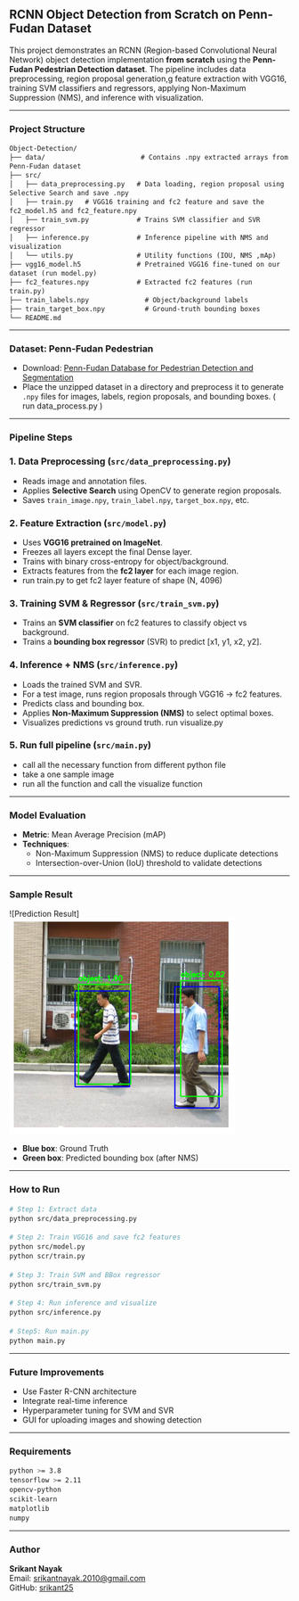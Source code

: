 

## RCNN Object Detection from Scratch on Penn-Fudan Dataset

This project demonstrates an RCNN (Region-based Convolutional Neural Network) object detection implementation **from scratch** using the **Penn-Fudan Pedestrian Detection dataset**. The pipeline includes data preprocessing, region proposal generation,g feature extraction with VGG16, training SVM classifiers and regressors, applying Non-Maximum Suppression (NMS), and inference with visualization.

---

###  Project Structure
```
Object-Detection/
├── data/                        # Contains .npy extracted arrays from Penn-Fudan dataset 
├── src/
│   ├── data_preprocessing.py   # Data loading, region proposal using Selective Search and save .npy 
│   ├── train.py   # VGG16 training and fc2 feature and save the fc2_model.h5 and fc2_feature.npy
│   ├── train_svm.py            # Trains SVM classifier and SVR regressor
│   ├── inference.py            # Inference pipeline with NMS and visualization
│   └── utils.py                # Utility functions (IOU, NMS ,mAp)
├── vgg16_model.h5              # Pretrained VGG16 fine-tuned on our dataset (run model.py)
├── fc2_features.npy            # Extracted fc2 features (run train.py)
├── train_labels.npy              # Object/background labels 
├── train_target_box.npy          # Ground-truth bounding boxes
└── README.md
```

---

###  Dataset: Penn-Fudan Pedestrian
- Download: [Penn-Fudan Database for Pedestrian Detection and Segmentation](https://www.cis.upenn.edu/~jshi/ped_html/)
- Place the unzipped dataset in a directory and preprocess it to generate `.npy` files for images, labels, region proposals, and bounding boxes. ( run data_process.py )

---

### Pipeline Steps

### 1. Data Preprocessing (`src/data_preprocessing.py`)
- Reads image and annotation files.
- Applies **Selective Search** using OpenCV to generate region proposals.
- Saves `train_image.npy`, `train_label.npy`, `target_box.npy`, etc.

### 2. Feature Extraction (`src/model.py`)
- Uses **VGG16 pretrained on ImageNet**.
- Freezes all layers except the final Dense layer.
- Trains with binary cross-entropy for object/background.
- Extracts features from the **fc2 layer** for each image region.
- run train.py to get fc2 layer feature of shape (N, 4096)

### 3.  Training SVM & Regressor (`src/train_svm.py`)
- Trains an **SVM classifier** on fc2 features to classify object vs background.
- Trains a **bounding box regressor** (SVR) to predict [x1, y1, x2, y2].

### 4.  Inference + NMS (`src/inference.py`)
- Loads the trained SVM and SVR.
- For a test image, runs region proposals through VGG16 → fc2 features.
- Predicts class and bounding box.
- Applies **Non-Maximum Suppression (NMS)** to select optimal boxes.
- Visualizes predictions vs ground truth. run visualize.py 

### 5.  Run full pipeline  (`src/main.py`)
- call all the necessary function from different python file
- take a one sample image 
- run all the function and call the visualize function



---

###  Model Evaluation
- **Metric**: Mean Average Precision (mAP)
- **Techniques**:
  - Non-Maximum Suppression (NMS) to reduce duplicate detections
  - Intersection-over-Union (IoU) threshold to validate detections

---

### Sample Result

![Prediction Result]![alt text](image-1.png)
- **Blue box**: Ground Truth
- **Green box**: Predicted bounding box (after NMS)

---

### How to Run
```bash
# Step 1: Extract data
python src/data_preprocessing.py

# Step 2: Train VGG16 and save fc2 features
python src/model.py
python scr/train.py 

# Step 3: Train SVM and BBox regressor
python src/train_svm.py

# Step 4: Run inference and visualize
python src/inference.py

# Step5: Run main.py
python main.py
```

---

### Future Improvements
- Use Faster R-CNN architecture
- Integrate real-time inference
- Hyperparameter tuning for SVM and SVR
- GUI for uploading images and showing detection

---

### Requirements
```bash
python >= 3.8
tensorflow >= 2.11
opencv-python
scikit-learn
matplotlib
numpy
```

---

### Author
**Srikant Nayak**  
Email: srikantnayak.2010@gmail.com  
GitHub: [srikant25](https://github.com/srikant25)

